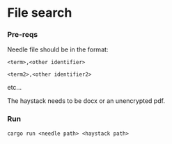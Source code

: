 # File search

### Pre-reqs

Needle file should be in the format:

`<term>,<other identifier>`

`<term2>,<other identifier2>`

etc...

The haystack needs to be docx or an unencrypted pdf.

### Run

`cargo run <needle path> <haystack path>`
